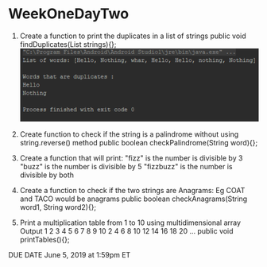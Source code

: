 # WeekOneDayTwo
1. Create a function to print the duplicates in a list of strings
   public void findDuplicates(List<String> strings){};
![](Images/Assn1SS.PNG)

2. Create function to check if the string is a palindrome without using string.reverse() method
   public boolean checkPalindrome(String word){};

3. Create a function that will print:
     "fizz" is the number is divisible by 3
     "buzz" is the number is divisible by 5
     "fizzbuzz" is the number is divisible by both

4.  Create a function to check if the two strings are Anagrams:    Eg COAT and TACO would be anagrams
   public boolean checkAnagrams(String word1, String word2){};

5. Print a multiplication table from 1 to 10 using  multidimensional array
   Output
   1 2 3 4 5 6 7 8 9 10
   2 4 6 8 10 12 14 16 18 20
    ...
 public void printTables(){};


DUE DATE June 5, 2019 at 1:59pm ET
